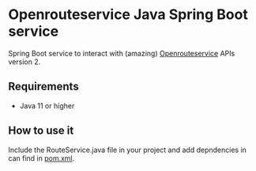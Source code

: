 # Openrouteservice Java Spring Boot service
Spring Boot service to interact with (amazing) [Openrouteservice](https://openrouteservice.org/) APIs version 2.

## Requirements
- Java 11 or higher

## How to use it
Include the RouteService.java file in your project and add depndencies in can find in [pom.xml](./pom.xml).
